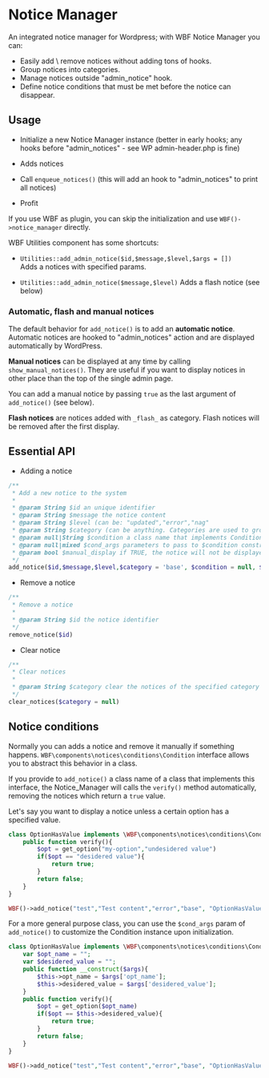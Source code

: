 # Notice Manager

An integrated notice manager for Wordpress; with WBF Notice Manager you can:

- Easily add \ remove notices without adding tons of hooks.
- Group notices into categories.
- Manage notices outside "admin_notice" hook.
- Define notice conditions that must be met before the notice can disappear.

## Usage

- Initialize a new Notice Manager instance (better in early hooks; any hooks before "admin_notices" - see WP admin-header.php is fine)

- Adds notices

- Call `enqueue_notices()` (this will add an hook to "admin_notices" to print all notices)

- Profit

If you use WBF as plugin, you can skip the initialization and use `WBF()->notice_manager` directly.

WBF Utilities component has some shortcuts:

- `Utilities::add_admin_notice($id,$message,$level,$args = [])`  
Adds a notices with specified params.

- `Utilities::add_admin_notice($message,$level)` 
Adds a flash notice (see below)

### Automatic, flash and manual notices

The default behavior for `add_notice()` is to add an **automatic notice**. Automatic notices are hooked to "admin_notices" action and are displayed automatically by WordPress.

**Manual notices** can be displayed at any time by calling `show_manual_notices()`. They are useful if you want to display notices in other place than the top of the single admin page.

You can add a manual notice by passing `true` as the last argument of `add_notice()` (see below).

**Flash notices** are notices added with `_flash_` as category. Flash notices will be removed after the first display.

## Essential API

- Adding a notice

```php
/**
 * Add a new notice to the system
 *
 * @param String $id an unique identifier
 * @param String $message the notice content
 * @param String $level (can be: "updated","error","nag"
 * @param String $category (can be anything. Categories are used to group notices for easy clearing them later. If the category is set to "_flash_", however, the notice will be cleared after displaying.
 * @param null|String $condition a class name that implements Condition interface
 * @param null|mixed $cond_args parameters to pass to $condition constructor
 * @param bool $manual_display if TRUE, the notice will not be displayed at "admin_notices" hook.
 */
add_notice($id,$message,$level,$category = 'base', $condition = null, $cond_args = null, $manual_display = false)
```  

- Remove a notice

```php
/**
 * Remove a notice
 * 
 * @param String $id the notice identifier
 */
remove_notice($id)
```

- Clear notice

```php
/**
 * Clear notices
 *
 * @param String $category clear the notices of the specified category
 */
clear_notices($category = null)
```

## Notice conditions

Normally you can adds a notice and remove it manually if something happens. `WBF\components\notices\conditions\Condition` interface allows you to abstract this behavior in a class.

If you provide to `add_notice()` a class name of a class that implements this interface, the Notice_Manager will calls the `verify()` method automatically, removing the notices which return a `true` value.

Let's say you want to display a notice unless a certain option has a specified value.

```php
class OptionHasValue implements \WBF\components\notices\conditions\Condition{
    public function verify(){
        $opt = get_option("my-option","undesidered value")
        if($opt == "desidered value"){
            return true;
        }
        return false;
    }    
}

WBF()->add_notice("test","Test content","error","base", "OptionHasValue");
```

For a more general purpose class, you can use the `$cond_args` param of `add_notice()` to customize the Condition instance upon initialization.

```php
class OptionHasValue implements \WBF\components\notices\conditions\Condition{
    var $opt_name = "";
    var $desidered_value = "";
    public function __construct($args){
        $this->opt_name = $args['opt_name'];
        $this->desidered_value = $args['desidered_value'];
    }
    public function verify(){
        $opt = get_option($opt_name)
        if($opt == $this->desidered_value){
            return true;
        }
        return false;
    }    
}

WBF()->add_notice("test","Test content","error","base", "OptionHasValue",['opt_name' => 'foo', 'desidered_value' => 'bar']);
```